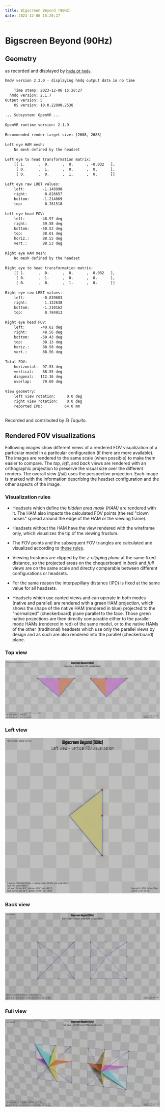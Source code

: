 ```yaml
---
title: Bigscreen Beyond (90Hz)
date: 2023-12-06 15:20:27
---
```

# Bigscreen Beyond (90Hz)

## Geometry

as recorded and displayed by [`hmdq` or `hmdv`](https://github.com/risa2000/hmdq).
```
hmdv version 2.2.0 - displaying hmdq output data in no time

    Time stamp: 2023-12-06 15:20:27
  hmdq version: 2.1.7
Output version: 5
    OS version: 10.0.22000.2538

... Subsystem: OpenVR ...

OpenVR runtime version: 2.1.9

Recommended render target size: [2688, 2688]

Left eye HAM mesh:
    No mesh defined by the headset

Left eye to head transformation matrix:
    [[ 1.      ,  0.      ,  0.      , -0.032   ],
     [ 0.      ,  1.      ,  0.      ,  0.      ],
     [ 0.      ,  0.      ,  1.      ,  0.      ]]

Left eye raw LRBT values:
    left:        -1.148998
    right:        0.826657
    bottom:      -1.214069
    top:          0.781518

Left eye head FOV:
    left:       -48.97 deg
    right:       39.58 deg
    bottom:     -50.52 deg
    top:         38.01 deg
    horiz.:      88.55 deg
    vert.:       88.53 deg

Right eye HAM mesh:
    No mesh defined by the headset

Right eye to head transformation matrix:
    [[ 1.      ,  0.      ,  0.      ,  0.032   ],
     [ 0.      ,  1.      ,  0.      ,  0.      ],
     [ 0.      ,  0.      ,  1.      ,  0.      ]]

Right eye raw LRBT values:
    left:        -0.839683
    right:        1.132638
    bottom:      -1.210162
    top:          0.784913

Right eye head FOV:
    left:       -40.02 deg
    right:       48.56 deg
    bottom:     -50.43 deg
    top:         38.13 deg
    horiz.:      88.58 deg
    vert.:       88.56 deg

Total FOV:
    horizontal:  97.53 deg
    vertical:    88.55 deg
    diagonal:   112.16 deg
    overlap:     79.60 deg

View geometry:
    left view rotation:     0.0 deg
    right view rotation:    0.0 deg
    reported IPD:          64.0 mm


```
Recorded and contributed by _El Taquito_.

## Rendered FOV visualizations

Following images show different views of a rendered FOV visualization of a
particular model in a particular configuration (if there are more available).
The images are rendered to the same scale (when possible) to make them easier
to compare. The _top_, _left_, and _back_ views are rendered with an
orthographic projection to preserve the visual size over the different renders.
The overall view (_full_) uses the perspective projection. Each image is marked
with the information describing the headset configuration and the other aspects
of the image.

### Visualization rules

* Headsets which define the _hidden area mask (HAM)_ are rendered with it. The
  HAM also impacts the calculated FOV points (the red "clown noses" spread
  around the edge of the HAM or the viewing frame).

* Headsets without the HAM have the view rendered with the wireframe only, which
  visualizes the tip of the viewing frustum.

* The FOV points and the subsequent FOV triangles are calculated and visualized
  according to [these
  rules](https://risa2000.github.io/vrdocs/docs/hmd_fov_calculation).

* Viewing frustums are clipped by the _z-clipping plane_ at the same fixed
  distance, so the projected areas on the chequerboard in _back_ and _full_
  views are on the same scale and directly comparable between different
  configurations or headsets.

* For the same reason the interpupillary distance (IPD) is fixed at the same
  value for all headsets.

* Headsets which use canted views and can operate in both modes (native and
  parallel) are rendered with a green HAM projection, which shows the shape of
  the native HAM (rendered in blue) projected to the "normalized"
  (checkerboard) plane parallel to the face. Those green native projections are
  then directly comparable either to the parallel mode HAMs (rendered in red)
  of the same model, or to the native HAMs of the other (traditional) headsets
  which use only the parallel views by design and as such are also rendered
  into the parallel (checkerboard) plane.

### Top view
[![Bigscreen Beyond (90Hz) - top view](../images/Beyond_Native_R90_top.dmx.png)](../images/Beyond_Native_R90_top.dmx.png)

### Left view
[![Bigscreen Beyond (90Hz) - left view](../images/Beyond_Native_R90_left.dmx.png)](../images/Beyond_Native_R90_left.dmx.png)

### Back view
[![Bigscreen Beyond (90Hz) - back view](../images/Beyond_Native_R90_back.dmx.png)](../images/Beyond_Native_R90_back.dmx.png)

### Full view
[![Bigscreen Beyond (90Hz) - full view](../images/Beyond_Native_R90_over.dmx.png)](../images/Beyond_Native_R90_over.dmx.png)

